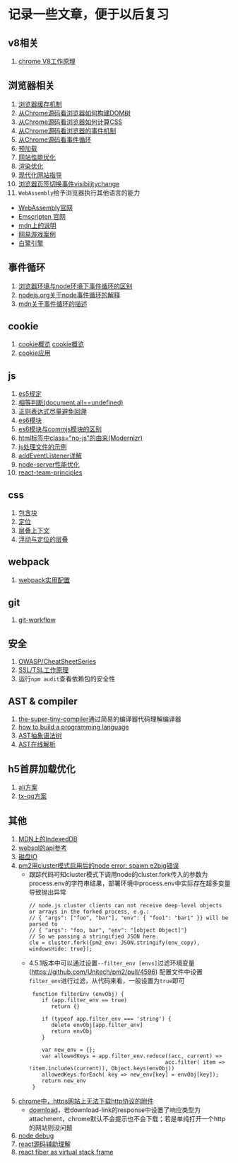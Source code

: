 # 记录一些文章，便于以后复习

## v8相关
1. [chrome V8工作原理](https://segmentfault.com/a/1190000037435824)

## 浏览器相关
1. [浏览器缓存机制](https://www.jianshu.com/p/54cc04190252)
2. [从Chrome源码看浏览器如何构建DOM树](https://zhuanlan.zhihu.com/p/24911872)
3. [从Chrome源码看浏览器如何计算CSS](https://zhuanlan.zhihu.com/p/25380611)
4. [从Chrome源码看浏览器的事件机制](https://zhuanlan.zhihu.com/p/25095179)
5. [从Chrome源码看事件循环](https://zhuanlan.zhihu.com/p/48522249)
6. [预加载](https://www.jianshu.com/p/14b4cbce5e27)
7. [网站性能优化](https://blog.csdn.net/john_f_lau/article/details/11020429)
8. [渲染优化](https://juejin.cn/post/6898235695245197325)
9. [现代化网站指导](https://web.dev/learn/)
10. [浏览器页签切换事件visibilitychange](https://developer.mozilla.org/en-US/docs/Web/API/Document/visibilitychange_event)
11. `WebAssembly`给予浏览器执行其他语言的能力
   - [WebAssembly官网](https://webassembly.org/)
   - [Emscripten 官网](http://kripken.github.io/emscripten-site/)
   - [mdn上的说明](https://developer.mozilla.org/en-US/docs/WebAssembly)
   - [网易游戏案例](https://zhuanlan.zhihu.com/p/101686085)
   - [白鹭引擎](https://blog.csdn.net/chenqiuge1984/article/details/80131055)

## 事件循环
1. [浏览器环境与node环境下事件循环的区别](https://zhuanlan.zhihu.com/p/33058983)
2. [nodejs.org关于node事件循环的解释](https://nodejs.org/en/docs/guides/event-loop-timers-and-nexttick/)
3. [mdn关于事件循环的描述](https://developer.mozilla.org/en-US/docs/Web/JavaScript/EventLoop)

## cookie
1. [cookie概览](https://zhuanlan.zhihu.com/p/101315335)
   [cookie概览](https://my.oschina.net/wangzhijie/blog/4652306)
2. [cookie应用](https://zhuanlan.zhihu.com/p/31852168)

## js
1. [es5规定](http://ecma-international.org/ecma-262/5.1/)
2. [相等判断(document.all==undefined)](https://developer.mozilla.org/zh-CN/docs/Web/JavaScript/Equality_comparisons_and_sameness)
3. [正则表达式尽量避免回溯](https://juejin.cn/post/6900446553790808071)
4. [es6模块](https://es6.ruanyifeng.com/#docs/module)
5. [es6模块与commjs模块的区别](https://es6.ruanyifeng.com/#docs/module-loader)
6. [html标签中class="no-js"的由来(Modernizr)](https://blog.justwd.net/2012/02/about-no-js/)
7. [js处理文件的示例](https://developer.mozilla.org/zh-CN/docs/Web/API/File/Using_files_from_web_applications)
8. [addEventListener详解](https://developer.mozilla.org/en-US/docs/Web/API/EventTarget/addEventListener)
9. [node-server性能优化](https://www.expressjs.com.cn/advanced/best-practice-performance.html)
10. [react-team-principles](https://overreacted.io/what-are-the-react-team-principles/)

## css
1. [包含块](https://developer.mozilla.org/zh-CN/docs/Web/CSS/All_About_The_Containing_Block)
2. [定位](https://developer.mozilla.org/zh-CN/docs/Web/CSS/position)
3. [层叠上下文](https://developer.mozilla.org/zh-CN/docs/Web/Guide/CSS/Understanding_z_index/The_stacking_context)
4. [浮动与定位的层叠](https://developer.mozilla.org/zh-CN/docs/Web/Guide/CSS/Understanding_z_index/Stacking_and_float)

## webpack
1. [webpack实用配置](https://zhuanlan.zhihu.com/p/342035766)

## git
1. [git-workflow](https://sandofsky.com/workflow/git-workflow/)

## 安全
1. [OWASP/CheatSheetSeries](https://cheatsheetseries.owasp.org/)
2. [SSL/TSL工作原理](https://zhuanlan.zhihu.com/p/36981565)
3. 运行`npm audit`查看依赖包的安全性

## AST & compiler
1. [the-super-tiny-compiler](https://github.com/jamiebuilds/the-super-tiny-compiler/blob/master/the-super-tiny-compiler.js)通过简易的编译器代码理解编译器
2. [how to build a programming language](https://github.com/ftomassetti/LangSandbox)
3. [AST抽象语法树](https://www.jianshu.com/p/019d449a9282)
4. [AST在线解析](https://astexplorer.net/)

## h5首屏加载优化
1. [ali方案](https://zhuanlan.zhihu.com/p/33629180)
2. [tx-qq方案](https://cloud.tencent.com/developer/article/1632630?from=article.detail.1071723)

## 其他
1. [MDN上的IndexedDB](https://developer.mozilla.org/zh-CN/docs/Web/API/IndexedDB_API)
2. [websql的api参考](https://www.runoob.com/html/html5-web-sql.html)
3. [磁盘IO](https://cloud.tencent.com/developer/article/1446715)
4. [pm2用cluster模式启用后的node error: spawn e2big错误](https://zhuanlan.zhihu.com/p/74056339)
   - 跟踪代码可知cluster模式下调用node的cluster.fork传入的参数为process.env的字符串结果，部署环境中process.env中实际存在超多变量导致抛出异常
      ```
      // node.js cluster clients can not receive deep-level objects or arrays in the forked process, e.g.:
      // { "args": ["foo", "bar"], "env": { "foo1": "bar1" }} will be parsed to
      // { "args": "foo, bar", "env": "[object Object]"}
      // So we passing a stringified JSON here.
      clu = cluster.fork({pm2_env: JSON.stringify(env_copy), windowsHide: true});
      ```
   - 4.5.1版本中可以通过设置`--filter_env [envs]`过滤环境变量(https://github.com/Unitech/pm2/pull/4596)
     配置文件中设置`filter_env`进行过滤，从代码来看，一般设置为`true`即可
     ```
      function filterEnv (envObj) {
         if (app.filter_env == true)
            return {}

         if (typeof app.filter_env === 'string') {
            delete envObj[app.filter_env]
            return envObj
         }

         var new_env = {};
         var allowedKeys = app.filter_env.reduce((acc, current) =>
                                                acc.filter( item => !item.includes(current)), Object.keys(envObj))
         allowedKeys.forEach( key => new_env[key] = envObj[key]);
         return new_env
      }
     ```
5. [chrome中，https网站上无法下载http协议的附件](https://www.ghacks.net/2020/10/08/chrome-is-blocking-downloads-here-is-why/)
   - <a target="_blank" href="http://download-link">download</a>，若download-link的response中设置了响应类型为attachment，chrome默认不会提示也不会下载；若是单纯打开一个http的网站则没问题
6. [node debug](https://zhuanlan.zhihu.com/p/30264842)
7. [react源码辅助理解](https://react.iamkasong.com/)
8. [react fiber as virtual stack frame](https://indepth.dev/posts/1007/the-how-and-why-on-reacts-usage-of-linked-list-in-fiber-to-walk-the-components-tree)
